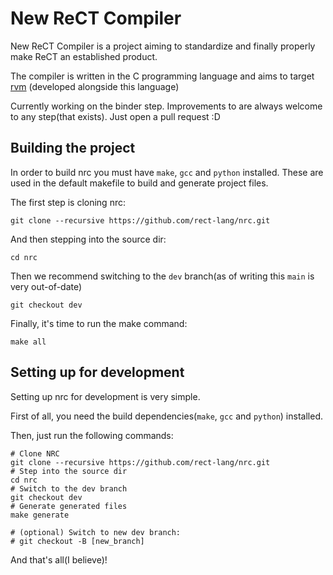 # New ReCT Compiler
New ReCT Compiler is a project aiming to standardize and finally properly make ReCT an established product.

The compiler is written in the C programming language and aims to target [rvm](https://github.com/hrszpuk/rvm.git)
(developed alongside this language)

Currently working on the binder step. Improvements to are always welcome to any step(that exists).
Just open a pull request :D

## Building the project
In order to build nrc you must have `make`, `gcc` and `python` installed.
These are used in the default makefile to build and generate project files.

The first step is cloning nrc:
```shell
git clone --recursive https://github.com/rect-lang/nrc.git
```
And then stepping into the source dir:
```shell
cd nrc
```
Then we recommend switching to the `dev` branch(as of writing this `main` is very out-of-date)
```shell
git checkout dev
```
Finally, it's time to run the make command:
```shell
make all
```

## Setting up for development
Setting up nrc for development is very simple.

First of all, you need the build dependencies(`make`, `gcc` and `python`) installed.

Then, just run the following commands:
```shell
# Clone NRC
git clone --recursive https://github.com/rect-lang/nrc.git
# Step into the source dir
cd nrc
# Switch to the dev branch
git checkout dev
# Generate generated files
make generate

# (optional) Switch to new dev branch:
# git checkout -B [new_branch]
```
And that's all(I believe)!